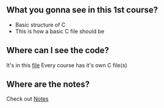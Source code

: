 ## What you gonna see in this 1st course?
- Basic structure of C
- This is how a basic C file should be

## Where can I see the code?
It's in this [file](basic.c) Every course has it's own C file(s)

## Where are the notes?
Check out [Notes](notes.md)